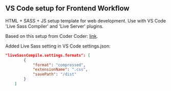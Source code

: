 ## VS Code setup for Frontend Workflow

HTML + SASS + JS setup template for web development. Use with VS Code 'Live Sass Compiler' and 'Live Server' plugins.

Based on this setup from Coder Coder: [link](https://www.youtube.com/watch?v=aydFCQiUW44). 

Added Live Sass setting in VS Code settings.json:
```json
"liveSassCompile.settings.formats": [
        {
            "format": "compressed",
            "extensionName": ".css",
            "savePath": "/dist"
        }
    ]
```
